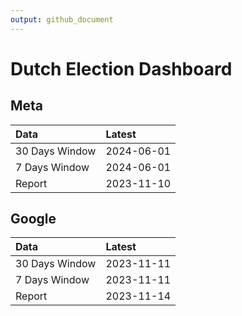 ```yaml
---
output: github_document
---
```


# Dutch Election Dashboard



## Meta


|Data           |Latest     |
|:--------------|:----------|
|30 Days Window |2024-06-01 |
|7 Days Window  |2024-06-01 |
|Report         |2023-11-10 |

## Google


|Data           |Latest     |
|:--------------|:----------|
|30 Days Window |2023-11-11 |
|7 Days Window  |2023-11-11 |
|Report         |2023-11-14 |
